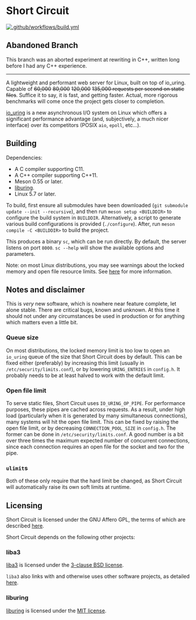 # Short Circuit

[![.github/workflows/build.yml](https://github.com/3541/short-circuit/actions/workflows/build.yml/badge.svg)](https://github.com/3541/short-circuit/actions/workflows/build.yml)

## Abandoned Branch
This branch was an aborted experiment at rewriting in C++, written long before I had any C++
experience.

---

A lightweight and performant web server for Linux, built on top of io_uring. Capable of ~~60,000~~
~~80,000~~ ~~120,000~~ ~~135,000 requests per second on static files~~. Suffice it to say, it is
fast, and getting faster. Actual, more rigorous benchmarks will come once the project gets closer to
completion.

[io_uring](https://kernel.dk/io_uring.pdf?source=techstories.org) is a new asynchronous I/O system
on Linux which offers a significant performance advantage (and, subjectively, a much nicer
interface) over its competitors (POSIX `aio`, `epoll`, etc...).

## Building
Dependencies:
* A C compiler supporting C11.
* A C++ compiler supporting C++11.
* Meson 0.55 or later.
* [liburing](https://github.com/axboe/liburing).
* Linux 5.7 or later.

To build, first ensure all submodules have been downloaded (`git submodule update --init
--recursive`), and then run `meson setup <BUILDDIR>` to configure the build system in `BUILDDIR`.
Alternatively, a script to generate various build configurations is provided (`./configure`). After,
run `meson compile -C <BUILDDIR>` to build the project.

This produces a binary `sc`, which can be run directly. By default, the server listens on port
`8000`. `sc --help` will show the available options and parameters.

Note: on most Linux distributions, you may see warnings about the locked memory and open file
resource limits. See [here](#queue-size) for more information.

## Notes and disclaimer
This is _very_ new software, which is nowhere near feature complete, let alone stable. There are
critical bugs, known and unknown. At this time it should not under any circumstances be used in
production or for anything which matters even a little bit.

### Queue size
On most distributions, the locked memory limit is too low to open an `io_uring` queue of the size
that Short Circuit does by default. This can be fixed either (preferably) by increasing this limit
(usually in `/etc/security/limits.conf`), or by lowering `URING_ENTRIES` in `config.h`. It probably
needs to be at least halved to work with the default limit.

### Open file limit
To serve static files, Short Circuit uses `IO_URING_OP_PIPE`. For performance purposes, these pipes
are cached across requests. As a result, under high load (particularly when it is generated by many
simultaneous connections), many systems will hit the open file limit. This can be fixed by raising
the open file limit, or by decreasing `CONNECTION_POOL_SIZE` in `config.h`. The former can be done
in `/etc/security/limits.conf`. A good number is a bit over three times the maximum expected number
of concurrent connections, since each connection requires an open file for the socket and two for
the pipe.

### `ulimit`s
Both of these only require that the hard limit be changed, as Short Circuit will automatically raise
its own soft limits at runtime.

## Licensing

Short Circuit is licensed under the GNU Affero GPL, the terms of which are described
[here](https://github.com/3541/short-circuit/blob/trunk/LICENSE).

Short Circuit depends on the following other projects:

### liba3
[liba3](https://github.com/3541/liba3) is licensed under the [3-clause BSD
license](https://github.com/3541/liba3/blob/trunk/LICENSE).

`liba3` also links with and otherwise uses other software projects, as detailed
[here](https://github.com/3541/liba3/blob/trunk/README.md#licensing).

### liburing
[liburing](https://github.com/axboe/liburing) is licensed under the [MIT
license](https://github.com/axboe/liburing/blob/master/LICENSE).
